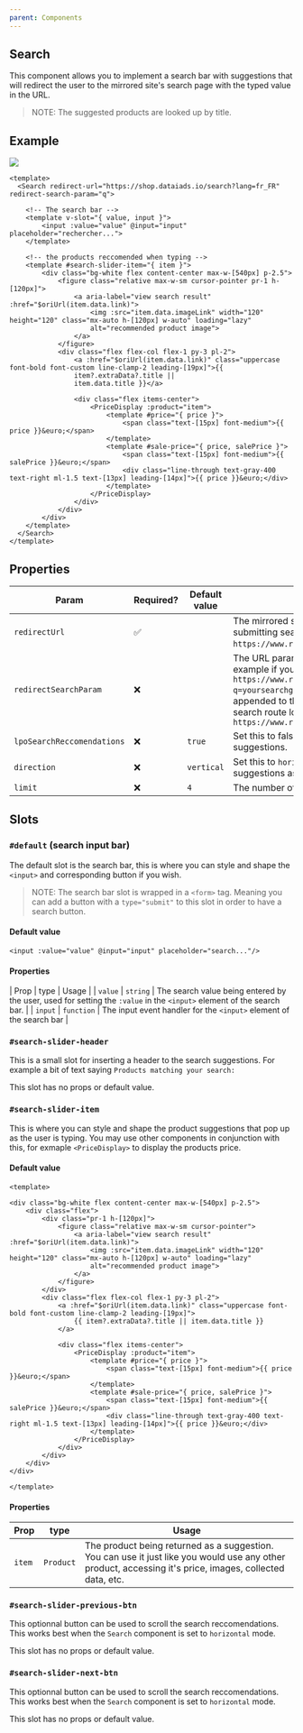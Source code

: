 ```yaml
---
parent: Components
---
```


## Search

This component allows you to implement a search bar with suggestions that will redirect the user to the mirrored site's search page with the typed value in the URL.

> NOTE: The suggested products are looked up by title.


## Example
![](https://i.imgur.com/nxXKjd9.png)

``` vue
<template>
  <Search redirect-url="https://shop.dataiads.io/search?lang=fr_FR" redirect-search-param="q">
    
    <!-- The search bar -->
    <template v-slot="{ value, input }">
        <input :value="value" @input="input" placeholder="rechercher...">
    </template>

    <!-- the products reccomended when typing -->
    <template #search-slider-item="{ item }">
        <div class="bg-white flex content-center max-w-[540px] p-2.5">
            <figure class="relative max-w-sm cursor-pointer pr-1 h-[120px]">
                <a aria-label="view search result" :href="$oriUrl(item.data.link)">
                    <img :src="item.data.imageLink" width="120" height="120" class="mx-auto h-[120px] w-auto" loading="lazy"
                    alt="recommended product image">
                </a>
            </figure>
            <div class="flex flex-col flex-1 py-3 pl-2">
                <a :href="$oriUrl(item.data.link)" class="uppercase font-bold font-custom line-clamp-2 leading-[19px]">{{
                item?.extraData?.title ||
                item.data.title }}</a>

                <div class="flex items-center">
                    <PriceDisplay :product="item">
                        <template #price="{ price }">
                            <span class="text-[15px] font-medium">{{ price }}&euro;</span>
                        </template>
                        <template #sale-price="{ price, salePrice }">
                            <span class="text-[15px] font-medium">{{ salePrice }}&euro;</span>
                            <div class="line-through text-gray-400 text-right ml-1.5 text-[13px] leading-[14px]">{{ price }}&euro;</div>
                        </template>
                    </PriceDisplay>
                </div>
            </div>
        </div>
    </template>
  </Search>
</template>
```


## Properties

| Param | Required? | Default value | Usage |
| --- | --- | --- | --- |
| `redirectUrl` | ✅ | | The mirrored site's search URL to redirect to when submitting search. For example `https://www.randomshop.com/search`. |
| `redirectSearchParam` | ❌ | | The URL param to use when submitting your search. For example if you set `q` submitting search will go to `https://www.randomshop.com/search?q=yoursearchgoeshere`. If left empty, the search will be appended to the URL, for example if the mirrored site's search route looks like `https://www.randomshop.com/search/yoursearchgoeshere` |
| `lpoSearchReccomendations` | ❌ | `true` | Set this to false if you want to disable search suggestions. |
| `direction` | ❌ | `vertical` | Set this to `horizontal` if you want to display search suggestions as a left to right slider. |
| `limit` | ❌ | `4` | The number of search suggestions to get. |

## Slots

### `#default` (search input bar)

The default slot is the search bar, this is where you can style and shape the `<input>` and corresponding button if you wish.

> NOTE: The search bar slot is wrapped in a `<form>` tag. Meaning you can add a button with a `type="submit"` to this slot in order to have a search button.

#### Default value
``` vue
<input :value="value" @input="input" placeholder="search..."/>
```

#### Properties

| Prop | type | Usage |
| `value` | `string` | The search value being entered by the user, used for setting the `:value` in the `<input>` element of the search bar. |
| `input` | `function` | The input event handler for the `<input>` element of the search bar |

### `#search-slider-header`

This is a small slot for inserting a header to the search suggestions.
For example a bit of text saying `Products matching your search:`

This slot has no props or default value.

### `#search-slider-item`

This is where you can style and shape the product suggestions that pop up as the user is typing.
You may use other components in conjunction with this, for exmaple `<PriceDisplay>` to display the products price.

#### Default value
```vue
<template>

<div class="bg-white flex content-center max-w-[540px] p-2.5">
    <div class="flex">
        <div class="pr-1 h-[120px]">
            <figure class="relative max-w-sm cursor-pointer">
                <a aria-label="view search result" :href="$oriUrl(item.data.link)">
                    <img :src="item.data.imageLink" width="120" height="120" class="mx-auto h-[120px] w-auto" loading="lazy"
                    alt="recommended product image">
                </a>
            </figure>
        </div>
        <div class="flex flex-col flex-1 py-3 pl-2">
            <a :href="$oriUrl(item.data.link)" class="uppercase font-bold font-custom line-clamp-2 leading-[19px]">
                {{ item?.extraData?.title || item.data.title }}
            </a>

            <div class="flex items-center">
                <PriceDisplay :product="item">
                    <template #price="{ price }">
                        <span class="text-[15px] font-medium">{{ price }}&euro;</span>
                    </template>
                    <template #sale-price="{ price, salePrice }">
                        <span class="text-[15px] font-medium">{{ salePrice }}&euro;</span>
                        <div class="line-through text-gray-400 text-right ml-1.5 text-[13px] leading-[14px]">{{ price }}&euro;</div>
                    </template>
                </PriceDisplay>
            </div>
        </div>
    </div>
</div>

</template>
```

#### Properties

| Prop | type | Usage |
| --- | --- | --- |
| `item` | `Product` | The product being returned as a suggestion. You can use it just like you would use any other product, accessing it's price, images, collected data, etc. |

### `#search-slider-previous-btn`

This optionnal button can be used to scroll the search reccomendations.
This works best when the `Search` component is set to `horizontal` mode.

This slot has no props or default value.

### `#search-slider-next-btn`

This optionnal button can be used to scroll the search reccomendations.
This works best when the `Search` component is set to `horizontal` mode.

This slot has no props or default value.
